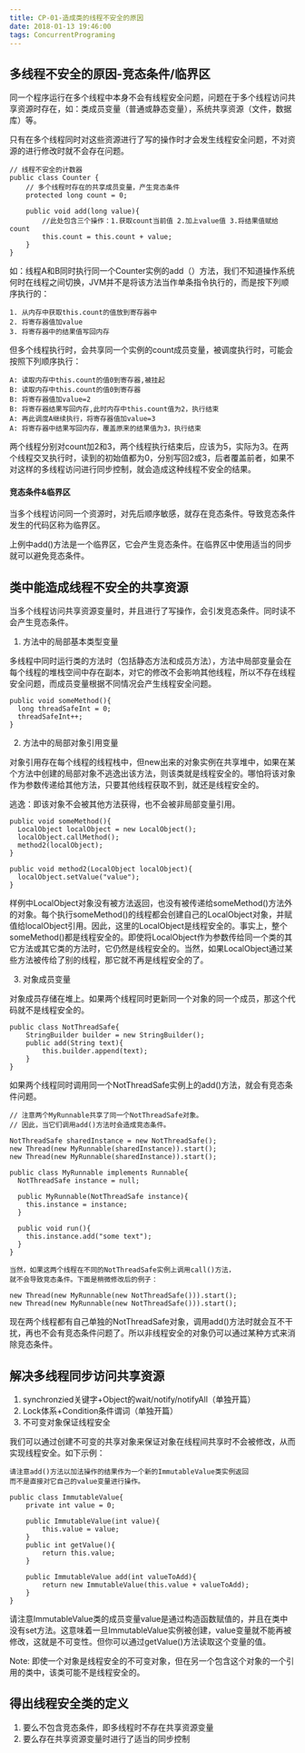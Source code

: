 ```yaml
---
title: CP-01-造成类的线程不安全的原因
date: 2018-01-13 19:46:00
tags: ConcurrentPrograming
---
```


## 多线程不安全的原因-竞态条件/临界区
同一个程序运行在多个线程中本身不会有线程安全问题，问题在于多个线程访问共享资源时存在，如：类成员变量（普通或静态变量），系统共享资源（文件，数据库）等。

只有在多个线程同时对这些资源进行了写的操作时才会发生线程安全问题，不对资源的进行修改时就不会存在问题。


```
// 线程不安全的计数器
public class Counter {
    // 多个线程时存在的共享成员变量，产生竞态条件
    protected long count = 0;

    public void add(long value){
        //此处包含三个操作：1.获取count当前值 2.加上value值 3.将结果值赋给count
        this.count = this.count + value;  
    }
}
```
如：线程A和B同时执行同一个Counter实例的add（）方法，我们不知道操作系统何时在线程之间切换，JVM并不是将该方法当作单条指令执行的，而是按下列顺序执行的：

```
1. 从内存中获取this.count的值放到寄存器中
2. 将寄存器值加value
3. 将寄存器中的结果值写回内存
```

但多个线程执行时，会共享同一个实例的count成员变量，被调度执行时，可能会按照下列顺序执行：

```
A: 读取内存中this.count的值0到寄存器,被挂起
B: 读取内存中this.count的值0到寄存器
B: 将寄存器值加value=2
B: 将寄存器结果写回内存,此时内存中this.count值为2，执行结束
A: 再此调度A继续执行，将寄存器值加value=3
A: 将寄存器中结果写回内存，覆盖原来的结果值为3，执行结束
```

两个线程分别对count加2和3，两个线程执行结束后，应该为5，实际为3。在两个线程交叉执行时，读到的初始值都为0，分别写回2或3，后者覆盖前者，如果不对这样的多线程访问进行同步控制，就会造成这种线程不安全的结果。

#### 竞态条件&临界区

当多个线程访问同一个资源时，对先后顺序敏感，就存在竞态条件。导致竞态条件发生的代码区称为临界区。

上例中add()方法是一个临界区，它会产生竞态条件。在临界区中使用适当的同步就可以避免竞态条件。

## 类中能造成线程不安全的共享资源
当多个线程访问共享资源变量时，并且进行了写操作，会引发竞态条件。同时读不会产生竞态条件。

1. 方法中的局部基本类型变量

多线程中同时运行类的方法时（包括静态方法和成员方法），方法中局部变量会在每个线程的堆栈空间中存在副本，对它的修改不会影响其他线程，所以不存在线程安全问题，而成员变量根据不同情况会产生线程安全问题。

```
public void someMethod(){
  long threadSafeInt = 0;
  threadSafeInt++;
}
```

2. 方法中的局部对象引用变量

对象引用存在每个线程的线程栈中，但new出来的对象实例在共享堆中，如果在某个方法中创建的局部对象不逃逸出该方法，则该类就是线程安全的。哪怕将该对象作为参数传递给其他方法，只要其他线程获取不到，就还是线程安全的。

逃逸：即该对象不会被其他方法获得，也不会被非局部变量引用。
```
public void someMethod(){
  LocalObject localObject = new LocalObject();
  localObject.callMethod();
  method2(localObject);
}

public void method2(LocalObject localObject){
  localObject.setValue("value");
}
```

样例中LocalObject对象没有被方法返回，也没有被传递给someMethod()方法外的对象。每个执行someMethod()的线程都会创建自己的LocalObject对象，并赋值给localObject引用。因此，这里的LocalObject是线程安全的。事实上，整个someMethod()都是线程安全的。即使将LocalObject作为参数传给同一个类的其它方法或其它类的方法时，它仍然是线程安全的。当然，如果LocalObject通过某些方法被传给了别的线程，那它就不再是线程安全的了。

3. 对象成员变量

对象成员存储在堆上。如果两个线程同时更新同一个对象的同一个成员，那这个代码就不是线程安全的。

```
public class NotThreadSafe{
    StringBuilder builder = new StringBuilder();
    public add(String text){
        this.builder.append(text);
    }  
}
```
如果两个线程同时调用同一个NotThreadSafe实例上的add()方法，就会有竞态条件问题。

```
// 注意两个MyRunnable共享了同一个NotThreadSafe对象。
// 因此，当它们调用add()方法时会造成竞态条件。

NotThreadSafe sharedInstance = new NotThreadSafe();
new Thread(new MyRunnable(sharedInstance)).start();
new Thread(new MyRunnable(sharedInstance)).start();

public class MyRunnable implements Runnable{
  NotThreadSafe instance = null;
  
  public MyRunnable(NotThreadSafe instance){
    this.instance = instance;
  }
  
  public void run(){
    this.instance.add("some text");
  }
}
```


```
当然，如果这两个线程在不同的NotThreadSafe实例上调用call()方法，
就不会导致竞态条件。下面是稍微修改后的例子：

new Thread(new MyRunnable(new NotThreadSafe())).start();
new Thread(new MyRunnable(new NotThreadSafe())).start();
```
现在两个线程都有自己单独的NotThreadSafe对象，调用add()方法时就会互不干扰，再也不会有竞态条件问题了。所以非线程安全的对象仍可以通过某种方式来消除竞态条件。

## 解决多线程同步访问共享资源
1. synchronzied关键字+Object的wait/notify/notifyAll（单独开篇）
2. Lock体系+Condition条件谓词（单独开篇）
3. 不可变对象保证线程安全

我们可以通过创建不可变的共享对象来保证对象在线程间共享时不会被修改，从而实现线程安全。如下示例：

```
请注意add()方法以加法操作的结果作为一个新的ImmutableValue类实例返回
而不是直接对它自己的value变量进行操作。

public class ImmutableValue{
    private int value = 0;
    
    public ImmutableValue(int value){
        this.value = value;
    }
    public int getValue(){
        return this.value;
    }
    
    public ImmutableValue add(int valueToAdd){
        return new ImmutableValue(this.value + valueToAdd);
    }
}
```
请注意ImmutableValue类的成员变量value是通过构造函数赋值的，并且在类中没有set方法。这意味着一旦ImmutableValue实例被创建，value变量就不能再被修改，这就是不可变性。但你可以通过getValue()方法读取这个变量的值。

Note: 即使一个对象是线程安全的不可变对象，但在另一个包含这个对象的一个引用的类中，该类可能不是线程安全的。

## 得出线程安全类的定义
1. 要么不包含竞态条件，即多线程时不存在共享资源变量
2. 要么存在共享资源变量时进行了适当的同步控制
